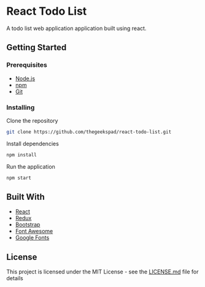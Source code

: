 # React Todo List

A todo list web application application built using react.

## Getting Started

### Prerequisites

- [Node.js](https://nodejs.org/en/)
- [npm](https://www.npmjs.com/)
- [Git](https://git-scm.com/)

### Installing

Clone the repository

```bash
git clone https://github.com/thegeekspad/react-todo-list.git
```

Install dependencies

```bash
npm install
```

Run the application

```bash
npm start
```

## Built With

- [React](https://reactjs.org/)
- [Redux](https://redux.js.org/)
- [Bootstrap](https://getbootstrap.com/)
- [Font Awesome](https://fontawesome.com/)
- [Google Fonts](https://fonts.google.com/)

## License

This project is licensed under the MIT License - see the [LICENSE.md](LICENSE.md) file for details
